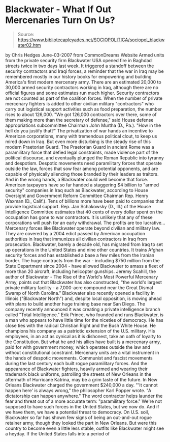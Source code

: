 # Blackwater - What If Out Mercenaries Turn On Us?

> Source: https://www.bibliotecapleyades.net/SOCIOPOLITICA/sociopol_blackwater02.htm

by Chris Hedges
June-03-2007
from
CommonDreams Website
Armed units from the private security firm
Blackwater USA opened fire in Baghdad streets twice in two days last week.
It triggered a standoff between the security
contractors and Iraqi forces, a reminder that the war in Iraq may be
remembered mostly in our history books for empowering and building America's
first modern mercenary army. There are an estimated 20,000 to 30,000 armed
security contractors working in Iraq, although there are no official figures
and some estimates run much higher. Security contractors are not counted as
part of the coalition forces.
When the number of private mercenary fighters is
added to other civilian military "contractors" who carry out logistical
support activities such as food preparation, the number rises to about
126,000.
"We got 126,000 contractors over there, some
of them making more than the secretary of defense," said House defense
appropriations subcommittee Chairman John Murtha (D., Pa.). "How
in the hell do you justify that?"
The privatization of war hands an incentive to
American corporations, many with tremendous political clout, to keep us
mired down in Iraq. But even more disturbing is the steady rise of this
modern Praetorian Guard.
The Praetorian Guard in ancient Rome was a
paramilitary force that defied legal constraints, made violence part of the
political discourse, and eventually plunged the Roman Republic into tyranny
and despotism. Despotic movements need paramilitary forces that operate
outside the law, forces that sow fear among potential opponents, and are
capable of physically silencing those branded by their leaders as traitors.
And in the wrong hands, a Blackwater could well
become that force.
American taxpayers have so far handed a staggering $4 billion to "armed
security" companies in Iraq such as Blackwater, according to House
Oversight and Government Reform Committee Chairman Rep. Henry Waxman
(D., Calif.).
Tens of billions more have been paid to
companies that provide logistical support. Rep. Jan Schakowsky (D.,
Ill.) of the House Intelligence Committee estimates that 40 cents of every
dollar spent on the occupation has gone to war contractors. It is unlikely
that any of these corporations will push for an early withdrawal. The
profits are too lucrative...
Mercenary forces like Blackwater operate beyond civilian and military law.
They are covered by a 2004 edict passed by American occupation authorities
in Iraq that immunizes all civilian contractors in Iraq from prosecution.
Blackwater, barely a decade old, has migrated from Iraq to set up operations
in the United States and nine other countries. It trains Afghan security
forces and has established a base a few miles from the Iranian border. The
huge contracts from the war - including $750 million from the State
Department since 2004 - have allowed Blackwater to amass a fleet of more
than 20 aircraft, including helicopter gunships.
Jeremy Scahill, the author of
Blackwater - The Rise of the World's Most Powerful
Mercenary Army, points out that Blackwater has also constructed,
"the world's largest private military
facility - a 7,000-acre compound near the Great Dismal Swamp of North
Carolina."
Blackwater also recently opened a facility in
Illinois ("Blackwater North") and, despite local opposition, is moving ahead
with plans to build another huge training base near San Diego. The company
recently announced it was creating a private intelligence branch called
"Total Intelligence."
Erik Prince, who founded and runs Blackwater, is a man who appears to
have little time for the niceties of democracy. He has close ties with the
radical Christian Right and the Bush White House. He champions
his company as a patriotic extension of the U.S. military.
His employees, in an act as cynical as it is
dishonest, take an oath of loyalty to the Constitution. But what he and his
allies have built is a mercenary army, paid for with government money, which
operates outside the law and without constitutional constraint.
Mercenary units are a vital instrument in the hands of despotic movements.
Communist and fascist movements during the last century each built rogue
paramilitary forces.
And the appearance of Blackwater fighters,
heavily armed and wearing their trademark black uniforms, patrolling the
streets of New Orleans in the aftermath of Hurricane Katrina, may be a
grim taste of the future.
In New Orleans Blackwater charged the government
$240,000 a day.
"'It cannot happen here' is always wrong,"
the philosopher Karl Popper wrote. "A dictatorship can happen
anywhere."
The word contractor helps launder the fear and
threat out of a more accurate term: "paramilitary force."
We're not supposed to have such forces in the
United States, but we now do. And if we have them, we have a potential
threat to democracy. On U.S. soil, Blackwater so far has shown few signs of
being an out-and-out rogue retainer army, though they looked the part in New
Orleans. But were this country to become even a little less stable, outfits
like Blackwater might see a heyday.
If the United States falls into a period of
